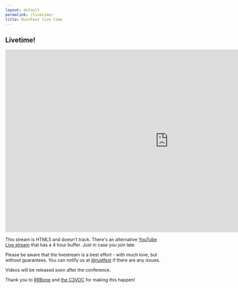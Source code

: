 ```yaml
---
layout: default
permalink: /livetime/
title: RustFest live time
---
```


<section>
<h2>Livetime!</h2>

<div style="text-align: center;"><iframe src="http://streaming.media.ccc.de/osc18/embed/main/dash/native" width="1024" height="576" frameborder="none" allowfullscreen="allowfullscreen" seamless="seamless" scrolling="no"></iframe></div>

<p>This stream is HTML5 and doesn't track. There's an alternative <a href="https://www.youtube.com/watch?v=s_ZPfmp7-H0">YouTube Live stream</a> that has a 4 hour buffer. Just in case you join late.</p>

<p>Please be aware that the livestream is a best effort - with much love, but without guarantees. You can notify us at <a href="https://twitter.com/rustfest">@rustfest</a> if there are any issues.</p>

<p>Videos will be released soon after the conference.</p>

<p>Thank you to <a href="https://www.rrbone.net/">RRBone</a> and <a href="https://c3voc.de/">the C3VOC</a> for making this happen!</p>

</section>

